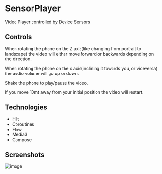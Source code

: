 # SensorPlayer
Video Player controlled by Device Sensors

## Controls
When rotating the phone on the Z axis(like changing from portrait to landscape) the video will either move forward or backwards depending on the direction.

When rotating the phone on the x axis(inclining it towards you, or viceversa) the audio volume will go up or down.

Shake the phone to play/pause the video.

If you move 10mt away from your initial position the video will restart.

## Technologies
 - Hilt
 - Coroutines
 - Flow
 - Media3
 - Compose

## Screenshots
![image](https://github.com/joshuarojas/SensorPlayer/assets/10913398/8ee0a030-443f-40d3-849e-1597a06e6069)
